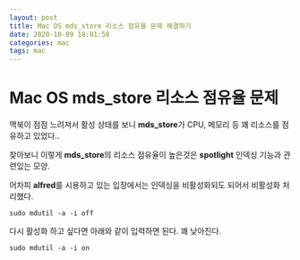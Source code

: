 ```yaml
---
layout: post
title: Mac OS mds_store 리소스 점유율 문제 해결하기
date: 2020-10-09 18:01:58
categories: mac
tags: mac
---
```


# Mac OS mds_store 리소스 점유율 문제

맥북이 점점 느려져서 활성 상태를 보니 **mds_store**가 CPU, 메모리 등 꽤 리소스를 점유하고 있었다..

찾아보니 이렇게 **mds_store**의 리소스 점유율이 높은것은 **spotlight** 인덱싱 기능과 관련있는 모양.

어차피 **alfred**를 시용하고 있는 입장에서는 인덱싱을 비활성화되도 되어서 비활성화 처리했다.

```
sudo mdutil -a -i off
```

다시 활성화 하고 싶다면 아래와 같이 입력하면 된다. 꽤 낮아진다.

```
sudo mdutil -a -i on
```
